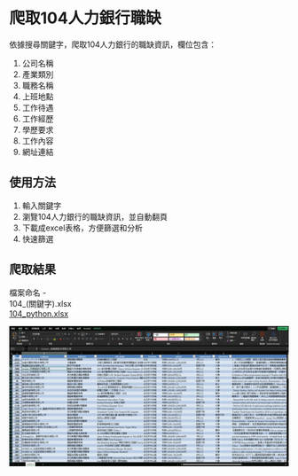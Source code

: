 # 爬取104人力銀行職缺
依據搜尋關鍵字，爬取104人力銀行的職缺資訊，欄位包含：

1. 公司名稱
1. 產業類別
1. 職務名稱
1. 上班地點
1. 工作待遇
1. 工作經歷
1. 學歷要求
1. 工作內容
1. 網址連結


## 使用方法
1. 輸入關鍵字   
1. 瀏覽104人力銀行的職缺資訊，並自動翻頁
1. 下載成excel表格，方便篩選和分析
1. 快速篩選

## 爬取結果
檔案命名 -  
104_(關鍵字).xlsx   
[104_python.xlsx](104_python.xlsx)

![Alt text](sample.png)